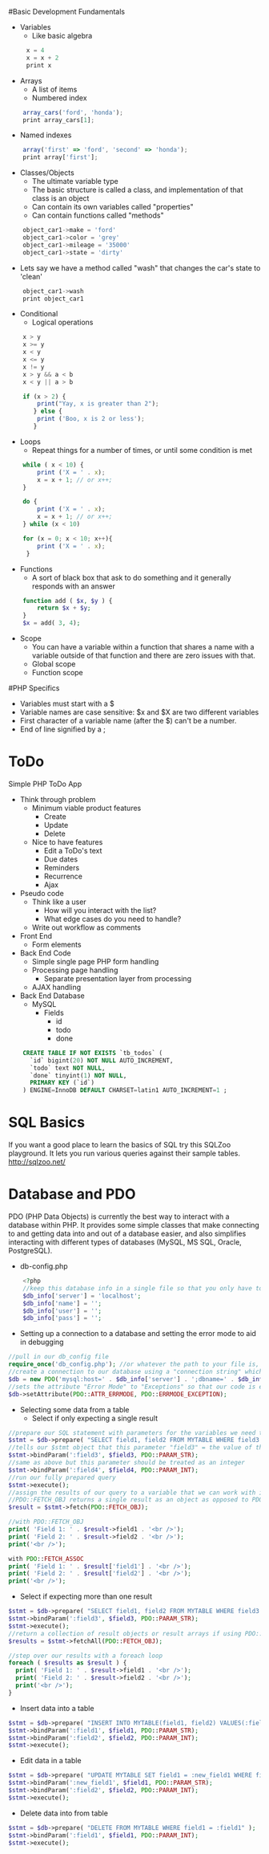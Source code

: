 #Basic Development Fundamentals
* Variables
    * Like basic algebra

```javascript
     x = 4
     x = x + 2
     print x
```

 * Arrays
    * A list of items
    * Numbered index

```javascript
    array_cars('ford', 'honda');
    print array_cars[1];
```

* Named indexes

```javascript
    array('first' => 'ford', 'second' => 'honda');
    print array['first'];
```

* Classes/Objects
    * The ultimate variable type
    * The basic structure is called a class, and implementation of that class is an object
    * Can contain its own variables called "properties"
    * Can contain functions called "methods"

```javascript
    object_car1->make = 'ford'
    object_car1->color = 'grey'
    object_car1->mileage = '35000'
    object_car1->state = 'dirty'
```        
* Lets say we have a method called "wash" that changes the car's state to 'clean'

```javascript
    object_car1->wash
    print object_car1
```
* Conditional
    * Logical operations

```javascript
    x > y
    x >= y
    x < y
    x <= y
    x != y
    x > y && a < b
    x < y || a > b
```    

```javascript
    if (x > 2) {
        print("Yay, x is greater than 2");
       } else {
        print ('Boo, x is 2 or less');
       }
```
* Loops
    * Repeat things for a number of times, or until some condition is met

```javascript
    while ( x < 10) {
        print ('X = ' . x);
        x = x + 1; // or x++;
    }
```

```javascript  
    do {
        print ('X = ' . x);
        x = x + 1; // or x++;
    } while (x < 10)
```

```javascript
    for (x = 0; x < 10; x++){
        print ('X = ' . x);
     }
```

* Functions
    * A sort of black box that ask to do something and it generally responds with an answer

```php
    function add ( $x, $y ) {
        return $x + $y;
    }      
    $x = add( 3, 4);
```

* Scope
    * You can have a variable within a function that shares a name with a variable outside of that function and there are zero issues with that.
    * Global scope
    * Function scope

#PHP Specifics
* Variables must start with a $
* Variable names are case sensitive: $x and $X are two different variables
* First character of a variable name (after the $) can't be a number.
* End of line signified by a ;

# ToDo
Simple PHP ToDo App

* Think through problem
    * Minimum viable product features
        * Create
        * Update
        * Delete
    * Nice to have features
        * Edit a ToDo's text
        * Due dates
        * Reminders
        * Recurrence
        * Ajax
* Pseudo code
    * Think like a user
        * How will you interact with the list?
        * What edge cases do you need to handle?
    * Write out workflow as comments
* Front End
    * Form elements
* Back End Code
    * Simple single page PHP form handling
    * Processing page handling
        * Separate presentation layer from processing
    * AJAX handling
* Back End Database
    * MySQL
        * Fields
            * id
            * todo
            * done

```SQL
    CREATE TABLE IF NOT EXISTS `tb_todos` (
      `id` bigint(20) NOT NULL AUTO_INCREMENT,
      `todo` text NOT NULL,
      `done` tinyint(1) NOT NULL,
      PRIMARY KEY (`id`)
    ) ENGINE=InnoDB DEFAULT CHARSET=latin1 AUTO_INCREMENT=1 ;
```

# SQL Basics
If you want a good place to learn the basics of SQL try this SQLZoo playground. It lets you run various queries against their sample tables.
http://sqlzoo.net/

# Database and PDO
PDO (PHP Data Objects) is currently the best way to interact with a database within PHP.
It provides some simple classes that make connecting to and getting data into and out of a database easier, and also simplifies interacting with different types of databases (MySQL, MS SQL, Oracle, PostgreSQL).

* db-config.php

```php
    <?php
    //keep this database info in a single file so that you only have to change it once to update your whole project
    $db_info['server'] = 'localhost';
    $db_info['name'] = '';
    $db_info['user'] = '';
    $db_info['pass'] = '';
```

* Setting up a connection to a database and setting the error mode to aid in debugging

```php
//pull in our db_config file
require_once('db_config.php'); //or whatever the path to your file is, this assumes it's a file in our current directory
//create a connection to our database using a "connection string" which tells PDO the type of database and other info it needs to communicate with it
$db = new PDO('mysql:host=' . $db_info['server'] . ';dbname=' . $db_info['name'] . '', $db_info['user'], $db_info['pass']);
//sets the attribute "Error Mode" to "Exceptions" so that our code is easier to debug
$db->setAttribute(PDO::ATTR_ERRMODE, PDO::ERRMODE_EXCEPTION);
```

* Selecting some data from a table
  * Select if only expecting a single result

```php
//prepare our SQL statement with parameters for the variables we need to pass in
$stmt = $db->prepare( "SELECT field1, field2 FROM MYTABLE WHERE field3 = :field3 AND field4 = :field4" );
//tells our $stmt object that this parameter "field3" = the value of this PHP variable "$field3" and it should treat it like a string
$stmt->bindParam(':field3', $field3, PDO::PARAM_STR);
//same as above but this parameter should be treated as an integer
$stmt->bindParam(':field4', $field4, PDO::PARAM_INT);
//run our fully prepared query
$stmt->execute();
//assign the results of our query to a variable that we can work with in our code
//PDO::FETCH_OBJ returns a single result as an object as opposed to PDO::FETCH_ASSOC which would return the result as an array
$result = $stmt->fetch(PDO::FETCH_OBJ);  

//with PDO::FETCH_OBJ
print( 'Field 1: ' . $result->field1 . '<br />');
print( 'Field 2: ' . $result->field2 . '<br />');
print('<br />');

with PDO::FETCH_ASSOC
print( 'Field 1: ' . $result['field1'] . '<br />');
print( 'Field 2: ' . $result['field2'] . '<br />');
print('<br />');
```

  * Select if expecting more than one result

```php
$stmt = $db->prepare( "SELECT field1, field2 FROM MYTABLE WHERE field3 = :field3" );
$stmt->bindParam(':field3', $field3, PDO::PARAM_STR);
$stmt->execute();
//return a collection of result objects or result arrays if using PDO::FETCH_ASSOC
$results = $stmt->fetchAll(PDO::FETCH_OBJ);  

//step over our results with a foreach loop
foreach ( $results as $result ) {
  print( 'Field 1: ' . $result->field1 . '<br />');
  print( 'Field 2: ' . $result->field2 . '<br />');
  print('<br />');
}
```

* Insert data into a table

```php
$stmt = $db->prepare( "INSERT INTO MYTABLE(field1, field2) VALUES(:field1, :field2)" );
$stmt->bindParam(':field1', $field1, PDO::PARAM_STR);
$stmt->bindParam(':field2', $field2, PDO::PARAM_INT);
$stmt->execute();
```

* Edit data in a table

```php
$stmt = $db->prepare( "UPDATE MYTABLE SET field1 = :new_field1 WHERE field2 = :field2" );
$stmt->bindParam(':new_field1', $field1, PDO::PARAM_STR);
$stmt->bindParam(':field2', $field2, PDO::PARAM_INT);
$stmt->execute();
```

* Delete data into from table

```php
$stmt = $db->prepare( "DELETE FROM MYTABLE WHERE field1 = :field1" );
$stmt->bindParam(':field1', $field1, PDO::PARAM_INT);
$stmt->execute();
```
